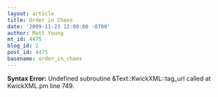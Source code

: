 ```yaml
---
layout: article
title: Order in Chaos
date: '2009-11-23 12:00:00 -0700'
author: Matt Young
mt_id: 4475
blog_id: 2
post_id: 4475
basename: order_in_chaos
---
```

<p><strong>Syntax Error:</strong> Undefined subroutine &Text::KwickXML::tag_url called at KwickXML.pm line 749.
</p>
